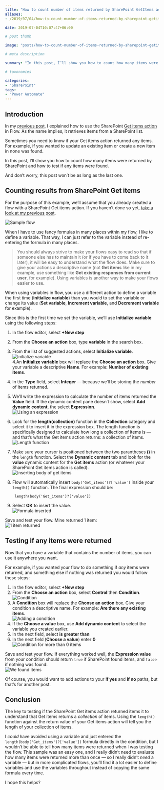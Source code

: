 ```yaml
---
title: "How to count number of items returned by SharePoint GetItems action in Flow"
aliases:
- /2019/07/04/how-to-count-number-of-items-returned-by-sharepoint-getitems-action-in-flow

date: 2019-07-04T10:07:47+06:00

# post thumb

image: "posts/how-to-count-number-of-items-returned-by-sharepoint-getitems-action-in-flow/featured-image.png"

# meta description

summary: "In this post, I’ll show you how to count how many items were returned by SharePoint and how to test if any items were found."

# taxonomies

categories:
- "SharePoint"
tags:
- "Power Automate"
---
```

## Introduction

In my [previous post](https://tahoeninja.blog/2019/07/03/using-the-sharepoint-getitems-action-in-flow/), I explained how to use the SharePoint [Get items action](https://docs.microsoft.com/en-us/connectors/sharepointonline/#get-items) in Flow. As the name implies, it retrieves items from a SharePoint list.

Sometimes you need to know if your Get items action returned any items. For example, if you wanted to update an existing item or create a new item in none was found.

In this post, I’ll show you how to count how many items were returned by SharePoint and how to test if any items were found.

And don’t worry, this post won’t be as long as the last one.

## Counting results from SharePoint Get items

For the purpose of this example, we’ll assume that you already created a flow with a SharePoint Get items action. If you haven’t done so yet, [take a look at my previous post](https://tahoeninja.blog/2019/07/03/using-the-sharepoint-getitems-action-in-flow/).

![Sample flow](image-1562288276155.png)

When I have to use fancy formulas in many places within my flow, I like to define a variable. That way, I can just refer to the variable instead of re-entering the formula in many places.

> You should always strive to make your flows easy to read so that if someone else has to maintain it (or if you have to come back to it later), it will be easy to understand what the flow does. Make sure to give your actions a descriptive name (not **Get items** like in my example, use something like **Get existing responses from current user**, for example). Using variables is another way to make your flows easier to use.

When using variables in flow, you use a different action to define a variable the first time (**Initialize variable**) than you would to set the variable or change its value (**Set variable**, **Increment variable**, and **Decrement variable** for example).

Since this is the first time we set the variable, we’ll use **Initialize variable** using the following steps:

1. In the flow editor, select **+New step**
2. From the **Choose an action** box, type **variable** in the search box.
3. From the list of suggested actions, select **Initialize variable**.  
    ![Initialize variable](image-1562289180931.png)  
    4.An **Initialize variable** box will replace the **Choose an action** box. Give your variable a descriptive **Name**. For example: **Number of existing items**.
4. In the **Type** field, select **Integer** — because we’ll be storing the _number_ of items returned.
5. We’ll write the expression to calculate the number of items returned the **Value** field. If the dynamic content pane doesn’t show, select **Add dynamic content**, the select **Expression**.  
    ![Using an expression](image-1562289571319.png)
6. Look for the **length(collection)** function in the **Collection** category and select it to insert it in the expression box. The length function is specifically designed to calculate how long a collection of items is — and that’s what the Get items action returns: a collection of items.  
    ![Length function](image-1562289671828.png)
7. Make sure your cursor is positioned between the two parantheses **()** in the `length` function. Select the **Dynamic content** tab and look for the **value** dynamic content for the **Get items** action (or whatever your SharePoint Get items action is called).  
    ![Inserting body of get items](image-1562290204187.png)
8. Flow will automatically insert `body('Get_items')?['value']` inside your `length()` function. The final expression should be:

        length(body('Get_items')?['value'])

9. Select **OK** to insert the value.  
    ![Formula inserted](image-1562290296429.png)

Save and test your flow. Mine returned 1 item:  
![1 item returned](image-1562290548093.png)

## Testing if any items were returned

Now that you have a variable that contains the number of items, you can use it anywhere you want.

For example, if you wanted your flow to do something if _any_ items were returned, and something else if nothing was returned you would follow these steps:

1. In the flow editor, select **+New step**
2. From the **Choose an action** box, select **Control** then **Condition**.  
    ![Condition](image-1562290815155.png)
3. A **Condition** box will replace the **Choose an action** box. Give your condition a descriptive name. For example: **Are there any existing items**.  
    ![Adding a condition](image-1562290982171.png)
4. If the **Choose a value** box, use **Add dynamic content** to select the variable you created earlier.
5. In the next field, select **is greater than**
6. In the next field (**Choose a value**) enter **0**  
    ![Condition for more than 0 items](image-1562291159277.png)

Save and test your flow. If everything worked well, the **Expression value** from your condition should return `true` if SharePoint found items, and `false` if nothing was found.  
![We found items](image-1562291237298.png)

Of course, you would want to add actions to your **If yes** and **If no** paths, but that’s for another post.

## Conclusion

The key to testing if the SharePoint Get items action returned items it to understand that Get items returns a _collection_ of items. Using the `length()` function against the return value of your Get items action will tell you the length of your collection of items.

I _could_ have avoided using a variable and just entered the `length(body('Get_items')?['value'])` formula directly in the condition, but I wouldn’t be able to tell how many items were returned when I was testing the flow. This sample was an easy one, and I really didn’t need to evaluate how many items were returned more than once — so I really didn’t _need_ a variable — but in more complicated flows, you’ll find it a lot easier to define variables and use the variables throughout instead of copying the same formula every time.

I hope this helps?
